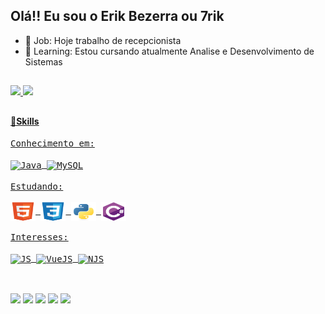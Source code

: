 ## Olá!! Eu sou o Erik Bezerra ou 7rik


- 🔭 Job: Hoje trabalho de recepcionista
- 🌱 Learning: Estou cursando atualmente Analise e Desenvolvimento de Sistemas

##

<div align="left">
  <a href="https://github.com/7rik">
  <img height="165em" src="https://github-readme-stats.vercel.app/api?username=7rik&show_icons=true&theme=github_dark&include_all_commits=true&count_private=true"/>
  <img height="165em" src="https://github-readme-stats.vercel.app/api/top-langs/?username=7rik&layout=compact&langs_count=7&theme=github_dark"/>
</div>

##

#### 🧠Skills

   <div style="display: inline_block;">
    
  <kbd align="center">
      <kbd>Conhecimento em:</kbd>
        <br />
        <br />
      <img align="center" title="Java" alt="Java" height="30" width="40" src="https://cdn.jsdelivr.net/gh/devicons/devicon/icons/java/java-plain.svg">
      <img align="center" title="MySQL" alt="MySQL" height="30" width="40" src="https://cdn.jsdelivr.net/gh/devicons/devicon/icons/mysql/mysql-original.svg" />
        <br />
        <br /> 
      </kbd>
      
   <kbd align="center">
      <kbd>Estudando:</kbd>
        <br />
        <br />
  <img align="center" title="HTML5" alt="HTML" height="30" width="40" src="https://raw.githubusercontent.com/devicons/devicon/master/icons/html5/html5-original.svg">
  <img align="center" title="CSS3" alt="CSS" height="30" width="40" src="https://raw.githubusercontent.com/devicons/devicon/master/icons/css3/css3-original.svg">
  <img align="center" title="Python" alt="Python" height="30" width="40" src="https://raw.githubusercontent.com/devicons/devicon/master/icons/python/python-original.svg">
  <img align="center" title="C#" alt="Csharp" height="30" width="40" src="https://raw.githubusercontent.com/devicons/devicon/master/icons/csharp/csharp-original.svg">
        <br />
        <br /> 
      </kbd>
      
  <kbd align="center">
      <kbd>Interesses:</kbd>
        <br />
        <br />
  <img align="center" title="JavaScript" alt="JS" height="30" width="40" src="https://cdn.jsdelivr.net/gh/devicons/devicon/icons/javascript/javascript-original.svg" />
   <img align="center" title="VueJS" alt="VueJS" height="30" width="40" src="https://cdn.jsdelivr.net/gh/devicons/devicon/icons/vuejs/vuejs-original.svg" />
   <img align="center" title="NodeJS" alt="NJS" height="30" width="40" src="https://cdn.jsdelivr.net/gh/devicons/devicon/icons/nodejs/nodejs-original-wordmark.svg" />
         <br />
        <br /> 
      </kbd>
      
</div>

##

<div>

  <a href="https://www.linkedin.com/in/erikbezerra/" target="_blank"><img src="https://img.shields.io/badge/-LinkedIn-%230077B5?style=for-the-badge&logo=linkedin&logoColor=white" target="_blank"></a> 
  <a href = "mailto:bezerra.erik2003@gmail.com"><img src="https://img.shields.io/badge/Gmail-D14836?style=for-the-badge&logo=gmail&logoColor=white" target="_blank"></a>
  <a href="https://instagram.com/_erikbezerra" target="_blank"><img src="https://img.shields.io/badge/-Instagram-%23E4405F?style=for-the-badge&logo=instagram&logoColor=white" target="_blank"></a>
  <a href="https://discord.com/users/485641759976587264" target="_blank"><img src="https://img.shields.io/badge/Discord-7289DA?style=for-the-badge&logo=discord&logoColor=white" target="_blank"></a> 
 <a href="https://twitter.com/dev_erikbezerra" target="_blank"><img src="https://img.shields.io/badge/Twitter-1DA1F2?style=for-the-badge&logo=twitter&logoColor=white" target="_blank"></a>  
  
</div>

